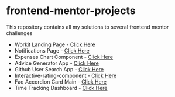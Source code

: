 # frontend-mentor-projects

This repository contains all my solutions to several frontend mentor challenges

- Workit Landing Page - [Click Here](https://binarypsilocybin.github.io/frontend-mentor-projects/workit-landing-page/)
- Notifications Page - [Click Here](https://binarypsilocybin.github.io/frontend-mentor-projects/notifications-page/)
- Expenses Chart Component - [Click Here](https://binarypsilocybin.github.io/frontend-mentor-projects/expenses-chart-component/)
- Advice Generator App - [Click Here](https://binarypsilocybin.github.io/frontend-mentor-projects/advice-generator-app/)
- Github User Search App - [Click Here](https://binarypsilocybin.github.io/frontend-mentor-projects/github-user-search-app/)
- Interactive-rating-component - [Click Here](https://binarypsilocybin.github.io/frontend-mentor-projects/interactive-rating-component/)
- Faq Accordion Card Main - [Click Here](https://binarypsilocybin.github.io/frontend-mentor-projects/faq-accordion-card-main/)
- Time Tracking Dashboard - [Click Here](https://binarypsilocybin.github.io/frontend-mentor-projects/time-tracking-dashboard-main/)

